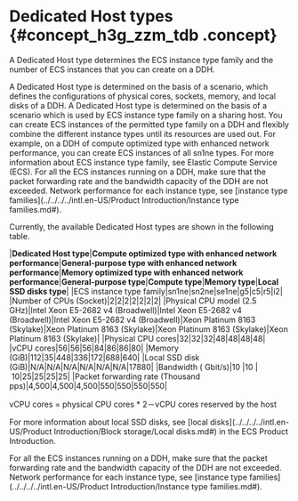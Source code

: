 # Dedicated Host types {#concept_h3g_zzm_tdb .concept}

A Dedicated Host type determines the ECS instance type family and the number of ECS instances that you can create on a DDH.

A Dedicated Host type is determined on the basis of a scenario, which defines the configurations of physical cores, sockets, memory, and local disks of a DDH. A Dedicated Host type is determined on the basis of a scenario which is used by ECS instance type family on a sharing host. You can create ECS instances of the permitted type family on a DDH and flexibly combine the different instance types until its resources are used out. For example, on a DDH of compute optimized type with enhanced network performance, you can create ECS instances of all sn1ne types. For more information about ECS instance type family, see Elastic Compute Service \(ECS\). For all the ECS instances running on a DDH, make sure that the packet forwarding rate and the bandwidth capacity of the DDH are not exceeded. Network performance for each instance type, see [instance type families](../../../../intl.en-US/Product Introduction/Instance type families.md#).

Currently, the available Dedicated Host types are shown in the following table.

|**Dedicated Host type**|**Compute optimized type with enhanced network performance**|**General-purpose type with enhanced network performance**|**Memory optimized type with enhanced network performance**|**General-purpose type**|**Compute type**|**Memory type**|**Local SSD disks type**|
|ECS instance type family|sn1ne|sn2ne|se1ne|g5|c5|r5|i2|
|Number of CPUs \(Socket\)|2|2|2|2|2|2|2|
|Physical CPU model \(2.5 GHz\)|Intel Xeon E5-2682 v4 \(Broadwell\)|Intel Xeon E5-2682 v4 \(Broadwell\)|Intel Xeon E5-2682 v4 \(Broadwell\)|Xeon Platinum 8163 \(Skylake\)|Xeon Platinum 8163 \(Skylake\)|Xeon Platinum 8163 \(Skylake\)|Xeon Platinum 8163 \(Skylake\)|
|Physical CPU cores|32|32|32|48|48|48|48|
|vCPU cores|56|56|56|84|86|86|80|
|Memory \(GiB\)|112|35|448|336|172|688|640|
|Local SSD disk \(GiB\)|N/A|N/A|N/A|N/A|N/A|N/A|17880|
|Bandwidth \( Gbit/s\)|10 |10 | 10|25|25|25|25|
|Packet forwarding rate \(Thousand pps\)|4,500|4,500|4,500|550|550|550|550|

vCPU cores = physical CPU cores \* 2－vCPU cores reserved by the host

For more information about local SSD disks, see [local disks](../../../../intl.en-US/Product Introduction/Block storage/Local disks.md#) in the ECS Product Introduction.

For all the ECS instances running on a DDH, make sure that the packet forwarding rate and the bandwidth capacity of the DDH are not exceeded. Network performance for each instance type, see [instance type families](../../../../intl.en-US/Product Introduction/Instance type families.md#).

